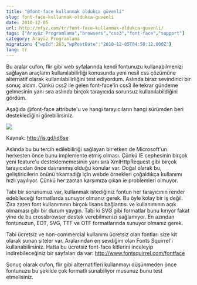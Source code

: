 ```yaml
---
title: "@font-face kullanmak oldukça güvenli"
slug: font-face-kullanmak-oldukca-guvenli
date: 2010-12-05
url: http://mfyz.com/tr/font-face-kullanmak-oldukca-guvenli/
tags: ["Arayüz Programlama","browsers","css3","font-face","support"]
category: Arayüz Programlama
migration: {"wpId":263,"wpPostDate":"2010-12-05T04:50:12.000Z"}
lang: tr
---
```


Bu aralar cufon, flir gibi web syfalarında kendi fontunuzu kullanabilmenizi sağlayan araçların kullanılabilirliği konusunda yeni nesil css çözümüne alternatif olarak kullanılabilirliğini test ediyordum. Aslında biraz sevindirici bir sonuç aldım. Çünkü css2 ile gelen font-face'in css3 ile tekrar gündeme gelmesinin yanı sıra aslında birçok tarayıcıda sorunsuz kullanılabildiğini gördüm.

Aşağıda @font-face attribute'u ve hangi tarayıcıların hangi sürümden beri desteklediğini görebilirsiniz.

![](/images/archive/tr/2010/12/Screen-Shot-2017-09-16-at-10.26.19-PM.png)

Kaynak: http://is.gd/id6se

Aslında bu bu tercih edilebiliriği sağlayan bir etken de Microsoft'un herkesten önce bunu implemente etmiş olması. Çünkü IE cephesinin birçok yeni feature'u desteklememesinin yanı sıra XmlHttpRequest gibi birçok tarayıcıdan önce davranmış olduğu konular var. Doğal olarak bu, geliştiricilerin önünü tıkamadığı için webde örnekleri çoğaldıkça kullanımı hızlı yayılıyor. Çünkü her zaman karşımıza çıkan ie problemleri olmuyor.

Tabi bir sorunumuz var, kullanmak istediğiniz fontun her tarayıcının render edebileceği formatlarda sunuyor olmanız gerek. Bu öyle kolay bir iş değil. Zira zaten font kullanımının birçok lisans bağlantısı ve kullanımının açık olmaması gibi bir durum yaygın. Tabi ki SVG gibi formatlar bunu kırıyor fakat yine de bu crossbrowser destek verebilmenizi sağlamıyor. En azından fontunuzun, EOT, SVG, TTF ve OTF formatlarında sunuyor olmanız gerek.

Tabi ücretsiz ve non-commercial kullanımı ücretsiz olan fontları size kit olarak sunan siteler var. Aralarından en sevdiğim olan Fonts Squirrel'i kullanabilirsiniz. Hatta bu ücretsiz font-face kitlerini inceleyip indirebileceğiniz bir sayfaları da var: http://www.fontsquirrel.com/fontface

Sonuç olarak cufon, flir gibi alternatifleri kullanmayı düşünmeden önce fontunuzu bu şekilde çok formatlı sunabiliyor musunuz bunu test etmelisiniz.